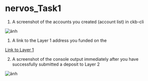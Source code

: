 # nervos_Task1

1. A screenshot of the accounts you created (account list) in ckb-cli

![ảnh](https://user-images.githubusercontent.com/88677251/128752825-b6d394a3-9fd0-43e3-acc4-b6f14c4da5e5.png)

1. A link to the Layer 1 address you funded on the

[Link to Layer 1](https://explorer.nervos.org/aggron/address/ckt1qyqfjr8f2jtajdvygutyft474rk0khqkvc9s0msl5q)

2. A screenshot of the console output immediately after you have successfully submitted a deposit to Layer 2

![ảnh](https://user-images.githubusercontent.com/88677251/128760970-53dd95de-56b2-4391-a5aa-4515c68699e3.png)


